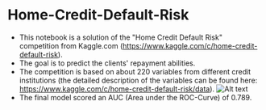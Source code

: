 # Home-Credit-Default-Risk
- This notebook is a solution of the "Home Credit Default Risk" competition from Kaggle.com (https://www.kaggle.com/c/home-credit-default-risk).
- The goal is to predict the clients' repayment abilities.
- The competition is based on about 220 variables from different credit institutions (the detailed description of the variables can be found here: https://www.kaggle.com/c/home-credit-default-risk/data).
![Alt text](https://storage.googleapis.com/kaggle-media/competitions/home-credit/home_credit.png)
- The final model scored an AUC (Area under the ROC-Curve) of 0.789. 
